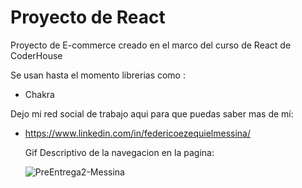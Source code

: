 # **Proyecto de React**

Proyecto de E-commerce creado en el marco del curso de React de CoderHouse

Se usan hasta el momento librerias como :
- Chakra

Dejo mi red social de trabajo aqui para que puedas saber mas de mí:

- https://www.linkedin.com/in/federicoezequielmessina/

  Gif Descriptivo de la navegacion en la pagina:

  ![PreEntrega2-Messina](https://github.com/FedeeMessina/Messina-React-PreEntrega2/assets/88862149/5c3fbd2c-6c48-4756-b9f6-84e7a9e79057)
